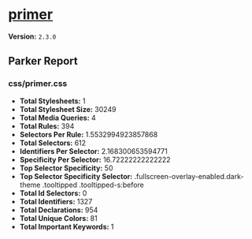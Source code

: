 # [primer]( http://primercss.io )

**Version:** `2.3.0`

## Parker Report

### css/primer.css

- **Total Stylesheets:** 1
- **Total Stylesheet Size:** 30249
- **Total Media Queries:** 4
- **Total Rules:** 394
- **Selectors Per Rule:** 1.5532994923857868
- **Total Selectors:** 612
- **Identifiers Per Selector:** 2.168300653594771
- **Specificity Per Selector:** 16.72222222222222
- **Top Selector Specificity:** 50
- **Top Selector Specificity Selector:** .fullscreen-overlay-enabled.dark-theme .tooltipped .tooltipped-s:before
- **Total Id Selectors:** 0
- **Total Identifiers:** 1327
- **Total Declarations:** 954
- **Total Unique Colors:** 81
- **Total Important Keywords:** 1
